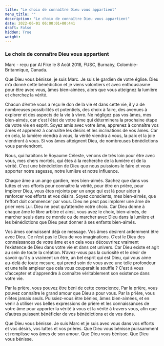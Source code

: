 ```yaml
---
title: "Le choix de connaître Dieu vous appartient"
menu_title: ""
description: "Le choix de connaître Dieu vous appartient"
date: 2022-06-01 06:00:01+00:441
draft: False
hidden: True
weight:
---
```

### Le choix de connaître Dieu vous appartient

Marc - reçu par Al Fike le 8 Août 2018, FUSC, Burnaby, Colombie-Britannique, Canada.

Que Dieu vous bénisse, je suis Marc. Je suis le gardien de votre église. Dieu m’a donné cette bénédiction et je viens volontiers et avec enthousiasme pour être avec vous, âmes bien-aimées, alors que vous atteignez la lumière et cherchez la vérité.

Chacun d’entre vous a reçu le don de la vie et dans cette vie, il y a de nombreuses possibilités et potentiels, des choix à faire, des avenues à explorer et des aspects de la vie à vivre. Ne négligez pas vos âmes, mes bien-aimés, car c’est l’état de votre âme qui déterminera la prochaine étape de votre vie en esprit. Soyez amis avec votre âme, apprenez à connaître vos âmes et apprenez à connaître les désirs et les inclinations de vos âmes. Car en cela, la lumière viendra à vous, la vérité viendra à vous, la paix et la joie viendront à vous. Si vos âmes atteignent Dieu, de nombreuses bénédictions vous parviendront.

Nous, qui habitons le Royaume Céleste, venons de très loin pour être avec vous, mes chers mortels, qui êtes à la recherche de la lumière et de la vérité. C’est une bénédiction de Dieu que nous puissions le faire et vous apporter notre sagesse, notre lumière et notre influence.

Chaque âme a un ange gardien, mes bien-aimés. Sachez que dans vos luttes et vos efforts pour connaître la vérité, pour être en prière, pour implorer Dieu, vous êtes rejoints par un ange qui est là pour aider à renforcer vos efforts et vos désirs. Soyez conscients, mes bien-aimés, que l’effort doit commencer par vous. Dieu ne peut pas implorer une âme de prier vers Lui. Dieu ne peut qu’attendre votre choix. Car Dieu donne à chaque âme le libre arbitre et ainsi, vous avez le choix, bien-aimés, de marcher seuls dans ce monde ou de marcher avec Dieu dans la lumière et les bénédictions que Dieu peut donner à ses enfants bien-aimés.

Vos âmes connaissent déjà ce message. Vos âmes désirent ardemment être avec Dieu. Ce n’est pas le Dieu de vos imaginations. C’est le Dieu des connaissances de votre âme et en cela vous découvrirez vraiment l’existence de Dieu dans votre vie et dans cet univers. Car Dieu existe et agit au sein de toute la création. N’avez-vous pas la curiosité et le désir de savoir qu’il y a vraiment un être, un bel esprit qui est Dieu, qui vous aime au-delà de toute mesure, qui prend soin de vous avec une telle profondeur et une telle ampleur que cela vous couperait le souffle ? C’est à vous d’accepter et d’apprendre à connaître véritablement son existence dans votre vie.

Par la prière, vous pouvez être béni de cette conscience. Par la prière, vous pouvez connaître le grand amour que Dieu a pour vous. Par la prière, vous n’êtes jamais seuls. Puissiez-vous être bénies, âmes bien-aimées, et en venir à utiliser vos belles expressions de prière et les connaissances de votre âme pour apporter la vérité à vous et la vérité à travers vous, afin que d’autres puissent bénéficier de vos bénédictions et de vos dons.

Que Dieu vous bénisse. Je suis Marc et je suis avec vous dans vos efforts et vos désirs, vos luttes et vos prières. Que Dieu vous bénisse puissamment et remplisse vos âmes de son amour. Que Dieu vous bénisse. Que Dieu vous bénisse.
